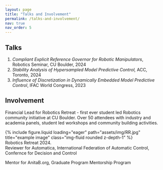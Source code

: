 ```yaml
---
layout: page
title: "Talks and Involvement"
permalink: /talks-and-involvement/
nav: true
nav_order: 5
---
```



## Talks

1. _Compliant Explicit Reference Governor for Robotic Manipulators_, Robotics Seminar, CU Boulder, 2024
2. _Stability Analysis of Hypersampled Model Predictive Control,_ ACC, Toronto, 2024
3. _Influence of Discretization in Dynamically Embedded Model Predictive Control_, IFAC World Congress, 2023



## Involvement
Financial Lead for Robotics Retreat - first ever student led Robotics community initiative at CU Boulder. Over 50 attendees with industry and academia panels, student led workshops and community building activities. 
<div class="row">
    <div class="col-sm mt-3 mt-md-0">
        {% include figure.liquid loading="eager" path="assets/img/RR.jpg" title="example image" class="img-fluid rounded z-depth-1" %}
    </div>
</div>
<div class="caption">
 Robotics Retreat 2024. 
</div>
Reviewer for Automatica, International Federation of Automatic Control, Confernce for Decision and Control

Mentor for AnitaB.org, Graduate Program Mentorship Program

